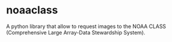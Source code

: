 noaaclass
=========

A python library that allow to request images to the NOAA CLASS (Comprehensive Large Array-Data Stewardship System).
